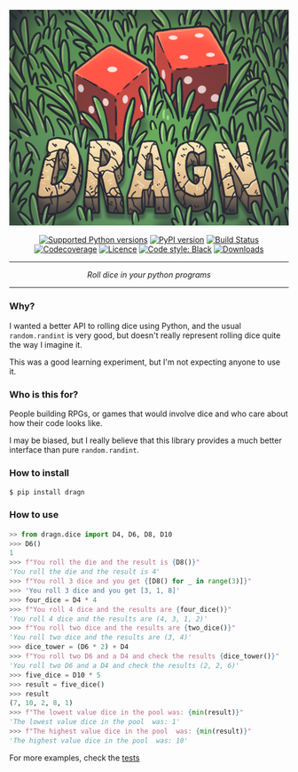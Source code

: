 <p align="center">
    <img src="https://raw.githubusercontent.com/lurst/dragn/master/dragn_logo.png" alt="Dragn Logo">
</p>

<p align="center">
    <a href="https://pypi.org/project/dragn/"><img alt="Supported Python versions" src="https://img.shields.io/pypi/pyversions/dragn.svg"></a>
    <a href="https://pypi.org/project/dragn/"><img alt="PyPI version" src="https://img.shields.io/pypi/v/dragn.svg"></a>
    <a href="https://travis-ci.org/LuRsT/dragn"><img alt="Build Status" src="https://travis-ci.org/LuRsT/dragn.svg?branch=master"></a>
    <a href="https://codecov.io/gh/LuRsT/dragn"><img alt="Codecoverage" src="https://codecov.io/gh/LuRsT/dragn/branch/master/graph/badge.svg"></a>
    <a href="https://opensource.org/licenses/MIT"><img alt="Licence" src="https://img.shields.io/github/license/LuRsT/dragn.svg"></a>
    <a href="https://github.com/ambv/black"><img alt="Code style: Black" src="https://img.shields.io/badge/code%20style-black-000000.svg"></a>
    <a href="https://pepy.tech/badge/dragn"><img alt="Downloads" src="https://img.shields.io/pypi/dm/dragn.svg"></a>
</p>

___

<p align="center">
    <em>Roll dice in your python programs</em>
</p>

___

### Why?

I wanted a better API to rolling dice using Python, and the usual `random.randint` is very good,
but doesn't really represent rolling dice quite the way I imagine it.

This was a good learning experiment, but I'm not expecting anyone to use it.


### Who is this for?

People building RPGs, or games that would involve dice and who care about how their code looks
like.

I may be biased, but I really believe that this library provides a much better interface than
pure `random.randint`.


### How to install

```shell
$ pip install dragn
```


### How to use

```python
>> from dragn.dice import D4, D6, D8, D10
>>> D6()
1
>>> f"You roll the die and the result is {D8()}"
'You roll the die and the result is 4'
>>> f"You roll 3 dice and you get {[D8() for _ in range(3)]}"
>>> 'You roll 3 dice and you get [3, 1, 8]'
>>> four_dice = D4 * 4
>>> f"You roll 4 dice and the results are {four_dice()}"
'You roll 4 dice and the results are (4, 3, 1, 2)'
>>> f"You roll two dice and the results are {two_dice()}"
'You roll two dice and the results are (3, 4)'
>>> dice_tower = (D6 * 2) + D4
>>> f"You roll two D6 and a D4 and check the results {dice_tower()}"
'You roll two D6 and a D4 and check the results (2, 2, 6)'
>>> five_dice = D10 * 5
>>> result = five_dice()
>>> result
(7, 10, 2, 8, 1)
>>> f"The lowest value dice in the pool was: {min(result)}"
'The lowest value dice in the pool  was: 1'
>>> f"The highest value dice in the pool  was: {min(result)}"
'The highest value dice in the pool  was: 10'
```

For more examples, check the [tests](https://github.com/LuRsT/dragn/blob/master/dragn/tests/test_dice.py)

